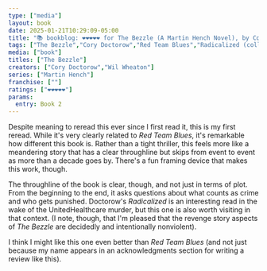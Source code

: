 ```yaml
---
type: ["media"]
layout: book
date: 2025-01-21T10:29:09-05:00
title: "📚 bookblog: ❤️❤️❤️❤️❤️ for The Bezzle (A Martin Hench Novel), by Cory Doctorow"
tags: ["The Bezzle","Cory Doctorow","Red Team Blues","Radicalized (collection)","Radicalized"]
media: ["book"]
titles: ["The Bezzle"]
creators: ["Cory Doctorow","Wil Wheaton"]
series: ["Martin Hench"]
franchise: [""]
ratings: ["❤️❤️❤️❤️❤️"]
params:
  entry: Book 2
---
```


Despite meaning to reread this ever since I first read it, this is my first reread. While it's very clearly related to *Red Team Blues*, it's remarkable how different this book is. Rather than a tight thriller, this feels more like a meandering story that has a clear throughline but skips from event to event as more than a decade goes by. There's a fun framing device that makes this work, though.

The throughline of the book is clear, though, and not just in terms of plot. From the beginning to the end, it asks questions about what counts as crime and who gets punished. Doctorow's *Radicalized* is an interesting read in the wake of the UnitedHealthcare murder, but this one is also worth visiting in that context. (I note, though, that I'm pleased that the revenge story aspects of *The Bezzle* are decidedly and intentionally nonviolent).

I think I might like this one even better than *Red Team Blues* (and not just because my name appears in an acknowledgments section for writing a review like this).
